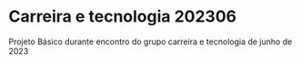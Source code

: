 # Carreira e tecnologia 202306
Projeto Básico durante encontro do grupo carreira e tecnologia de junho de 2023
